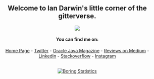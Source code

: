 <div align="center">

## Welcome to Ian Darwin's little corner of the gitterverse.

![](https://komarev.com/ghpvc/?username=IanDarwin)

#### You can find me on:
[Home Page](https://darwinsys.com/) - 
[Twitter](https://twitter.com/Ian_Darwin) -
[Oracle Java Magazine](https://blogs.oracle.com/authors/ian-darwin) -
[Reviews on Medium](https://medium.com/i-tried-that) - 
[Linkedin](https://www.linkedin.com/in/IanDarwin) - 
[Stackoverflow](https://stackoverflow.com/users/176859/idarwin) - 
[Instagram](https://instagram.com/IanDarwinPhoto)

<br>
<!-- If you forked this repo, Change the username to match yours -->
<a href="https://github.com/IanDarwin">
  <img align="center" src="https://github-readme-stats.vercel.app/api?username=IanDarwin&show_icons=true&include_all_commits=true&count_private=true&custom_title=My+Gihub+Stats&theme=radical" alt="Boring Statistics" />    
</a>
<br>
</div>
